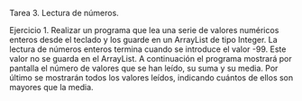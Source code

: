 Tarea 3. Lectura de números.

Ejercicio 1. Realizar un programa que lea una serie de valores numéricos enteros desde el teclado y los guarde en un ArrayList de tipo Integer. La lectura de números enteros termina cuando se introduce el valor -99. Este valor no se guarda en el ArrayList. A continuación el programa mostrará por pantalla el número de valores que se han leído, su suma y su media. Por último se mostrarán todos los valores leídos, indicando cuántos de ellos son mayores que la media.